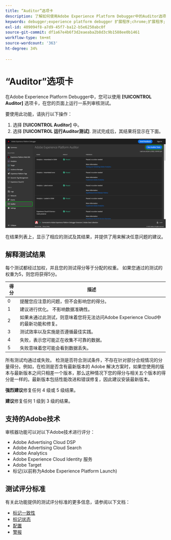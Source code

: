 ```yaml
---
title: “Auditor”选项卡
description: 了解如何使用Adobe Experience Platform Debugger中的Auditor选项卡来测试Adobe Experience Cloud实施。
keywords: debugger;experience platform debugger 扩展程序;chrome;扩展程序;审计员;dtm;target
exl-id: 409094f8-a7d9-45f7-ba12-b5e6250abc0f
source-git-commit: df1a67e4b6f3d2eaeaba2b8d3c9b1588ee0b1461
workflow-type: tm+mt
source-wordcount: '363'
ht-degree: 34%

---
```


# “Auditor”选项卡

在Adobe Experience Platform Debugger中，您可以使用 **[!UICONTROL Auditor]** 选项卡，在您的页面上运行一系列审核测试。

要使用此功能，请执行以下操作：

1. 选择 **[!UICONTROL Auditor]** 中。
1. 选择 **[!UICONTROL 运行Auditor测试]**. 测试完成后，其结果将显示在下面。

![Auditor选项卡上测试结果的屏幕截图](../images/auditor-results.png)

在结果列表上，显示了相应的测试及其结果，并提供了用来解决任意问题的建议。

## 解释测试结果

每个测试都经过加权，并且您的测试得分等于分配的权重。 如果您通过的测试的权重为5，则您将获得5分。

| 得分 | 描述 |
| --- | --- |
| 0 | 提醒您应注意的问题，但不会影响您的得分。 |
| 1 | 建议进行优化。 不影响数据准确性。 |
| 2 | 如果未通过此测试，则意味着您将无法访问Adobe Experience Cloud中的最新功能和修复。 |
| 3 | 测试效率以及实施是否遵循最佳实践。 |
| 4 | 失败，表示您可能正在收集不可靠的数据。 |
| 5 | 失败意味着您可能会看到数据丢失。 |

所有测试均通过或失败。 检测是否符合测试条件，不存在针对部分合规情况的分量得分。例如，在检测是否含有最新版本的 Adobe 解决方案时，如果您使用的版本与最新版本之间只相差一个版本，那么这种情况下您的得分与相关五个版本的得分是一样的。最新版本包括性能改进和错误修复，因此建议安装最新版本。

**强烈建议**&#x200B;修复任何 4 级或 5 级结果。

**建议**&#x200B;修复任何 1 级到 3 级的结果。

## 支持的Adobe技术

审核器功能可以对以下Adobe技术进行评分：

* Adobe Advertising Cloud DSP
* Adobe Advertising Cloud Search
* Adobe Analytics
* Adobe Experience Cloud Identity 服务
* Adobe Target
* 标记(以前称为Adobe Experience Platform Launch)

## 测试评分标准

有关此功能提供的测试评分标准的更多信息，请参阅以下文档：

* [标记一致性](./tag-consistency.md)
* [标记状态](./tag-presence.md)
* [配置](./configuration.md)
* [警报](./alerts.md)
